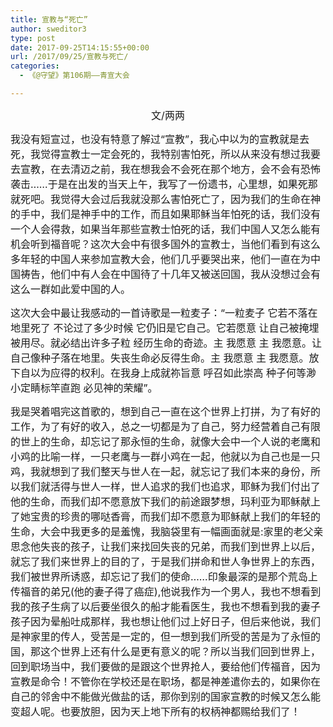 ```yaml
---
title: 宣教与“死亡”
author: sweditor3
type: post
date: 2017-09-25T14:15:55+00:00
url: /2017/09/25/宣教与死亡/
categories:
  - 《@守望》第106期——青宣大会

---
```

<p style="text-align: center;">
  <span style="font-size: 12pt;">文/两两</span>
</p>

<span style="font-size: 12pt;">我没有短宣过，也没有特意了解过“宣教”，我心中以为的宣教就是去死，我觉得宣教士一定会死的，我特别害怕死，所以从来没有想过我要去宣教，在去清迈之前，我在想我会不会死在那个地方，会不会有恐怖袭击……于是在出发的当天上午，我写了一份遗书，心里想，如果死那就死吧。我觉得大会过后我就没那么害怕死亡了，因为我们的生命在神的手中，我们是神手中的工作，而且如果耶稣当年怕死的话，我们没有一个人会得救，如果当年那些宣教士怕死的话，我们中国人又怎么能有机会听到福音呢？这次大会中有很多国外的宣教士，当他们看到有这么多年轻的中国人来参加宣教大会，他们几乎要哭出来，他们一直在为中国祷告，他们中有人会在中国待了十几年又被送回国，我从没想过会有这么一群如此爱中国的人。</span>

<span style="font-size: 12pt;">这次大会中最让我感动的一首诗歌是一粒麦子：“一粒麦子 它若不落在地里死了 不论过了多少时候 它仍旧是它自己。它若愿意 让自己被掩埋被用尽。就必结出许多子粒 经历生命的奇迹。主 我愿意 主 我愿意。让自己像种子落在地里。失丧生命必反得生命。主 我愿意 主 我愿意。放下自以为应得的权利。在我身上成就祢旨意 呼召如此崇高 种子何等渺小定睛标竿直跑 必见神的荣耀”。</span>

<span style="font-size: 12pt;">我是哭着唱完这首歌的，想到自己一直在这个世界上打拼，为了有好的工作，为了有好的收入，总之一切都是为了自己，努力经营着自己有限的世上的生命，却忘记了那永恒的生命，就像大会中一个人说的老鹰和小鸡的比喻一样，一只老鹰与一群小鸡在一起，他就以为自己也是一只鸡，我就想到了我们整天与世人在一起，就忘记了我们本来的身份，所以我们就活得与世人一样，世人追求的我们也追求，耶稣为我们付出了他的生命，而我们却不愿意放下我们的前途跟梦想，玛利亚为耶稣献上了她宝贵的珍贵的哪哒香膏，而我们却不愿意为耶稣献上我们的年轻的生命，大会中我更多的是羞愧，我脑袋里有一幅画面就是:家里的老父亲思念他失丧的孩子，让我们来找回失丧的兄弟，而我们到世界上以后，就忘了我们来世界上的目的了，于是我们拼命和世人争世界上的东西，我们被世界所诱惑，却忘记了我们的使命……印象最深的是那个荒岛上传福音的弟兄(他的妻子得了癌症),他说我作为一个男人，我也不想看到我的孩子生病了以后要坐很久的船才能看医生，我也不想看到我的妻子孩子因为晕船吐成那样，我也想让他们过上好日子，但后来他说，我们是神家里的传人，受苦是一定的，但一想到我们所受的苦是为了永恒的国，那这个世界上还有什么是更有意义的呢？所以当我们回到世界上，回到职场当中，我们要做的是跟这个世界抢人，要给他们传福音，因为宣教是命令！不管你在学校还是在职场，都是神差遣你去的，如果你在自己的邻舍中不能做光做盐的话，那你到别的国家宣教的时候又怎么能变超人呢。也要放胆，因为天上地下所有的权柄神都赐给我们了！</span>

&nbsp;